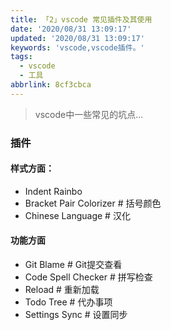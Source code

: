 ```yaml
---
title: 「2」vscode 常见插件及其使用
date: '2020/08/31 13:09:17'
updated: '2020/08/31 13:09:17'
keywords: 'vscode,vscode插件。'
tags:
  - vscode
  - 工具
abbrlink: 8cf3cbca
---
```


>vscode中一些常见的坑点...

### 插件


#### 样式方面：

* Indent Rainbo
* Bracket Pair Colorizer # 括号颜色
* Chinese Language       # 汉化
<!-- more -->

#### 功能方面

* Git Blame              # Git提交查看
* Code Spell Checker     # 拼写检查
* Reload                 # 重新加载
* Todo Tree              # 代办事项
* Settings Sync          # 设置同步
